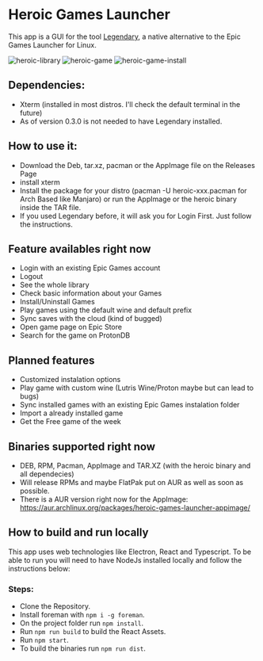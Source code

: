 # Heroic Games Launcher

This app is a GUI for the tool [Legendary](https://github.com/derrod/legendary), a native alternative to the Epic Games Launcher for Linux.

![heroic-library](https://user-images.githubusercontent.com/26871415/103456736-384bee00-4cf9-11eb-8674-e6fe3b71be61.png)
![heroic-game](https://user-images.githubusercontent.com/26871415/103456735-37b35780-4cf9-11eb-8f07-667a86b96c6c.png)
![heroic-game-install](https://user-images.githubusercontent.com/26871415/103456734-371ac100-4cf9-11eb-8ab3-584e2b097a72.png)

## Dependencies:
- Xterm (installed in most distros. I'll check the default terminal in the future)
- As of version 0.3.0 is not needed to have Legendary installed.

## How to use it:
- Download the Deb, tar.xz, pacman or the AppImage file on the Releases Page
- install xterm
- Install the package for your distro (pacman -U heroic-xxx.pacman for Arch Based like Manjaro) or run the AppImage or the heroic binary inside the TAR file.
- If you used Legendary before, it will ask you for Login First. Just follow the instructions.

## Feature availables right now
- Login with an existing Epic Games account
- Logout
- See the whole library
- Check basic information about your Games
- Install/Uninstall Games
- Play games using the default wine and default prefix
- Sync saves with the cloud (kind of bugged)
- Open game page on Epic Store
- Search for the game on ProtonDB

## Planned features
- Customized instalation options
- Play game with custom wine (Lutris Wine/Proton maybe but can lead to bugs)
- Sync installed games with an existing Epic Games instalation folder
- Import a already installed game
- Get the Free game of the week

## Binaries supported right now
- DEB, RPM, Pacman, AppImage and TAR.XZ (with the heroic binary and all dependecies)
- Will release RPMs and maybe FlatPak put on AUR as well as soon as possible.
- There is a AUR version right now for the AppImage: https://aur.archlinux.org/packages/heroic-games-launcher-appimage/

## How to build and run locally

This app uses web technologies like Electron, React and Typescript.
To be able to run you will need to have NodeJs installed locally and follow the instructions below:

### Steps:
  - Clone the Repository.
  - Install foreman with `npm i -g foreman`.
  - On the project folder run `npm install`.
  - Run `npm run build` to build the React Assets.
  - Run `npm start`.
  - To build the binaries run `npm run dist`.
